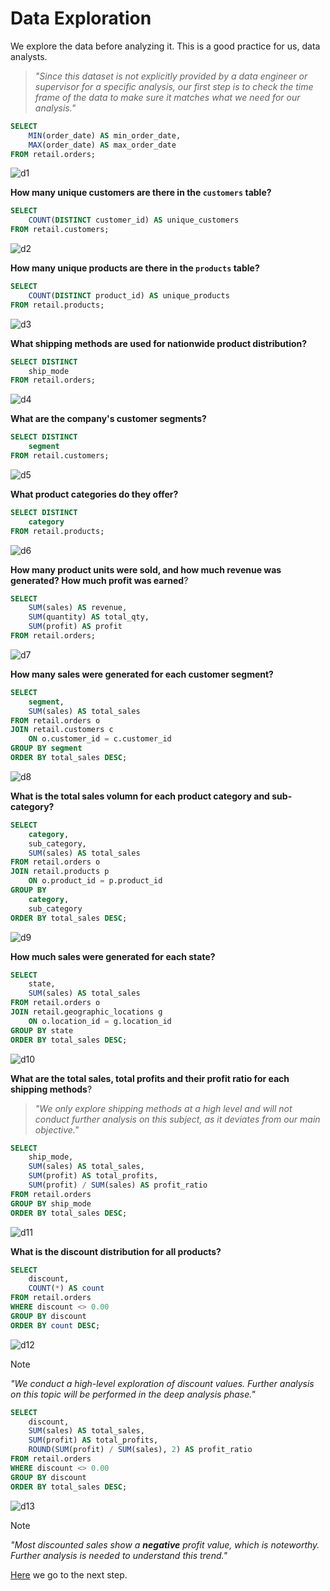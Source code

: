 # Data Exploration

We explore the data before analyzing it. This is a good practice for us, data analysts.  

> *"Since this dataset is not explicitly provided by a data engineer or supervisor for a specific analysis, our first step is to check the time frame of the data to make sure it matches what we need for our analysis."*

```sql
SELECT
	MIN(order_date) AS min_order_date,
	MAX(order_date) AS max_order_date
FROM retail.orders;
```

![d1](../images/d1.png)

**How many unique customers are there in the `customers` table?**

```sql
SELECT
	COUNT(DISTINCT customer_id) AS unique_customers
FROM retail.customers;
```

![d2](../images/d2.png)

**How many unique products are there in the `products` table?**

```sql
SELECT
	COUNT(DISTINCT product_id) AS unique_products
FROM retail.products;
```

![d3](../images/d3.png)

**What shipping methods are used for nationwide product distribution?**

```sql
SELECT DISTINCT
	ship_mode 
FROM retail.orders;
```

![d4](../images/d4.png)

**What are the company's customer segments?**

```sql
SELECT DISTINCT	
	segment
FROM retail.customers;
```

![d5](../images/d5.png)

**What product categories do they offer?**

```sql
SELECT DISTINCT
	category
FROM retail.products;
```

![d6](../images/d6.png)

**How many product units were sold, and how much revenue was generated? How much profit was earned**?

```sql
SELECT 
	SUM(sales) AS revenue,
	SUM(quantity) AS total_qty,
	SUM(profit) AS profit
FROM retail.orders;
```

![d7](../images/d7.png)

**How many sales were generated for each customer segment?**

```sql
SELECT
	segment,
	SUM(sales) AS total_sales
FROM retail.orders o
JOIN retail.customers c
	ON o.customer_id = c.customer_id
GROUP BY segment
ORDER BY total_sales DESC;
```

![d8](../images/d8.png)

**What is the total sales volumn for each product category and sub-category?**

```sql
SELECT
	category,
	sub_category,
	SUM(sales) AS total_sales
FROM retail.orders o
JOIN retail.products p
	ON o.product_id = p.product_id
GROUP BY 
	category,
	sub_category
ORDER BY total_sales DESC;
```

![d9](../images/d9.png)

**How much sales were generated for each state?**

```sql
SELECT
	state,
	SUM(sales) AS total_sales
FROM retail.orders o
JOIN retail.geographic_locations g
	ON o.location_id = g.location_id
GROUP BY state
ORDER BY total_sales DESC;
```

![d10](../images/d10.png)

**What are the total sales, total profits and their profit ratio for each shipping methods**?

> *"We only explore shipping methods at a high level and will not conduct further analysis on this subject, as it deviates from our main objective."*

```sql
SELECT
	ship_mode,
	SUM(sales) AS total_sales,
	SUM(profit) AS total_profits,
	SUM(profit) / SUM(sales) AS profit_ratio
FROM retail.orders
GROUP BY ship_mode
ORDER BY total_sales DESC;
```

![d11](../images/d11.png)

**What is the discount distribution for all products?**

```sql
SELECT 
	discount,
	COUNT(*) AS count
FROM retail.orders
WHERE discount <> 0.00
GROUP BY discount
ORDER BY count DESC;
```

![d12](../images/d12.png)

> [!NOTE]
> *"We conduct a high-level exploration of discount values. Further analysis on this topic will be performed in the deep analysis phase."*

```sql
SELECT 
	discount,
	SUM(sales) AS total_sales,
	SUM(profit) AS total_profits,
	ROUND(SUM(profit) / SUM(sales), 2) AS profit_ratio
FROM retail.orders
WHERE discount <> 0.00
GROUP BY discount
ORDER BY total_sales DESC;
```

![d13](../images/d13.png)

> [!NOTE]
> *"Most discounted sales show a **negative** profit value, which is noteworthy. Further analysis is needed to understand this trend."*

[Here](./Diving%20into%20the%20Analysis.md) we go to the next step.
